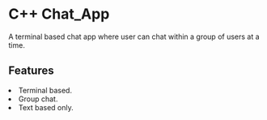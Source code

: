# C++ Chat_App
A terminal based chat app where user can chat within a group of users at a time.

## Features
<li>Terminal based.</li>
<li>Group chat.</li>
<li>Text based only.</li>
